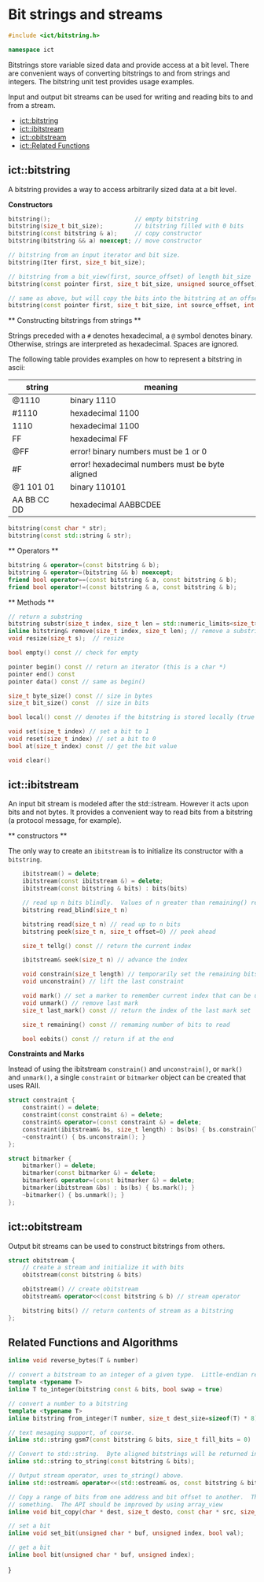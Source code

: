 # Bit strings and streams

```c++
#include <ict/bitstring.h>

namespace ict
```

Bitstrings store variable sized data and provide access at a bit level.  There are convenient ways of converting 
bitstrings to and from strings and integers.  The bitstring unit test provides usage examples.

Input and output bit streams can be used for writing and reading bits to and from a stream.

* [ict::bitstring](#bitstring)
* [ict::ibitstream](#ibitstream)
* [ict::obitstream](#obitstream)
* [ict::Related Functions](#functions)

## <a name="bitstring"/> ict::bitstring

A bitstring provides a way to access arbitrarily sized data at a bit level. 

**Constructors**

```c++
bitstring();                        // empty bitstring
bitstring(size_t bit_size);         // bitstring filled with 0 bits
bitstring(const bitstring & a);     // copy constructor
bitstring(bitstring && a) noexcept; // move constructor

// bitstring from an input iterator and bit size.
bitstring(Iter first, size_t bit_size);

// bitstring from a bit_view(first, source_offset) of length bit_size
bitstring(const pointer first, size_t bit_size, unsigned source_offset);

// same as above, but will copy the bits into the bitstring at an offset.
bitstring(const pointer first, size_t bit_size, int source_offset, int dest_offset);
```

** Constructing bitstrings from strings **

Strings preceded with a `#` denotes hexadecimal, a `@` symbol denotes binary.  Otherwise, strings are 
interpreted as hexadecimal.  Spaces are ignored.

The following table provides examples on how to represent a bitstring in ascii:

string   | meaning
---------|---------
@1110    | binary 1110
#1110    | hexadecimal 1100
1110     | hexadecimal 1100
FF       | hexadecimal FF
@FF      | error! binary numbers must be 1 or 0
#F       | error! hexadecimal numbers must be byte aligned
@1 101 01   | binary 110101
AA BB CC DD | hexadecimal AABBCDEE

```c++
bitstring(const char * str);
bitstring(const std::string & str);
```

** Operators **

```c++
bitstring & operator=(const bitstring & b);
bitstring & operator=(bitstring && b) noexcept;
friend bool operator==(const bitstring & a, const bitstring & b);
friend bool operator!=(const bitstring & a, const bitstring & b);
```

** Methods **

```c++
// return a substring
bitstring substr(size_t index, size_t len = std::numeric_limits<size_t>::max()) const;
inline bitstring& remove(size_t index, size_t len); // remove a substring
void resize(size_t s);  // resize

bool empty() const // check for empty

pointer begin() const // return an iterator (this is a char *)
pointer end() const
pointer data() const // same as begin()

size_t byte_size() const // size in bytes
size_t bit_size() const  // size in bits

bool local() const // denotes if the bitstring is stored locally (true if its smaller than 64 bits)

void set(size_t index) // set a bit to 1
void reset(size_t index) // set a bit to 0
bool at(size_t index) const // get the bit value 

void clear()
```

## <a name="ibitstream"/> ict::ibitstream

An input bit stream is modeled after the std::istream.  However it acts upon bits and not bytes.  It provides
a convenient way to read bits from a bitstring (a protocol message, for example).

** constructors **

The only way to create an `ibitstream` is to initialize its constructor with a `bitstring`.  

```c++
    ibitstream() = delete;
    ibitstream(const ibitstream &) = delete;
    ibitstream(const bitstring & bits) : bits(bits) 

    // read up n bits blindly.  Values of n greater than remaining() result in undefined behavior.
    bitstring read_blind(size_t n) 

    bitstring read(size_t n) // read up to n bits
    bitstring peek(size_t n, size_t offset=0) // peek ahead

    size_t tellg() const // return the current index

    ibitstream& seek(size_t n) // advance the index

    void constrain(size_t length) // temporarily set the remaining bits to length (reentrant)
    void unconstrain() // lift the last constraint

    void mark() // set a marker to remember current index that can be used by last_mark() (reentrant)
    void unmark() // remove last mark
    size_t last_mark() const // return the index of the last mark set

    size_t remaining() const // remaming number of bits to read 

    bool eobits() const // return if at the end
```

**Constraints and Marks**

Instead of using the ibitstream `constrain()` and `unconstrain()`, or `mark()` and `unmark()`, a single `constraint` or
`bitmarker` object can be created that uses RAII.

```c++
struct constraint {
    constraint() = delete;
    constraint(const constraint &) = delete;
    constraint& operator=(const constraint &) = delete;
    constraint(ibitstream& bs, size_t length) : bs(bs) { bs.constrain(length); }
    ~constraint() { bs.unconstrain(); }
};

struct bitmarker {
    bitmarker() = delete;
    bitmarker(const bitmarker &) = delete;
    bitmarker& operator=(const bitmarker &) = delete;
    bitmarker(ibitstream &bs) : bs(bs) { bs.mark(); }
    ~bitmarker() { bs.unmark(); }
};
```

## <a name="obitstream"/> ict::obitstream

Output bit streams can be used to construct bitstrings from others.

```c++
struct obitstream {
    // create a stream and initialize it with bits
    obitstream(const bitstring & bits)

    obitstream() // create obitstream
    obitstream& operator<<(const bitstring & b) // stream operator

    bitstring bits() // return contents of stream as a bitstring
};
```

## <a name="functions"/> Related Functions and Algorithms

```c++
inline void reverse_bytes(T & number)

// convert a bitstream to an integer of a given type.  Little-endian representation is assumed.
template <typename T>
inline T to_integer(bitstring const & bits, bool swap = true)

// convert a number to a bitstring
template <typename T> 
inline bitstring from_integer(T number, size_t dest_size=sizeof(T) * 8)

// text mesaging support, of course.
inline std::string gsm7(const bitstring & bits, size_t fill_bits = 0)

// Convert to std::string.  Byte aligned bitstrings will be returned in hex, otherwise binary.
inline std::string to_string(const bitstring & bits);

// Output stream operator, uses to_string() above.
inline std::ostream& operator<<(std::ostream& os, const bitstring & bits)

// Copy a range of bits from one address and bit offset to another.  This is the the thing that actually does 
// something.  The API should be improved by using array_view
inline void bit_copy(char * dest, size_t desto, const char * src, size_t srco, size_t bit_length);

// set a bit
inline void set_bit(unsigned char * buf, unsigned index, bool val);

// get a bit
inline bool bit(unsigned char * buf, unsigned index);
```

}
